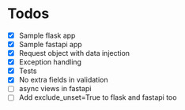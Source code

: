 # Todos

- [x] Sample flask app
- [x] Sample fastapi app
- [x] Request object with data injection
- [x] Exception handling
- [x] Tests
- [x] No extra fields in validation
- [ ] async views in fastapi
- [ ] Add exclude_unset=True to flask and fastapi too

